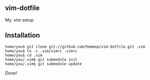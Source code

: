 ## vim-dotfile

My .vim setup

## Installation

    home/you$ git clone git://github.com/hemmop/vim-dotfile.git .vim
    home/you$ ln -s .vim/vimrc .vimrc
    home/you$ cd .vim
    home/you/.vim$ git submodule init
    home/you/.vim$ git submodule update

*Done!*

